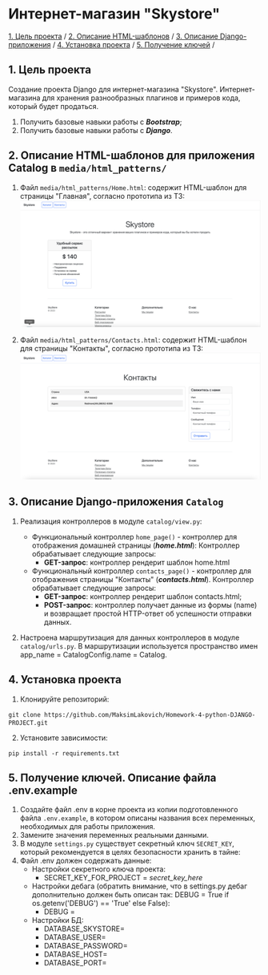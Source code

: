# Интернет-магазин "Skystore"


[1. Цель проекта](#title1) / 
[2. Описание HTML-шаблонов](#title2) / 
[3. Описание Django-приложения](#title3) / 
[4. Установка проекта](#title4) / 
[5. Получение ключей](#title5) /


## <a id="title1">1. Цель проекта</a>
Создание проекта Django для интернет-магазина "Skystore".
Интернет-магазина для хранения разнообразных плагинов и примеров кода, который будет продаться.

1. Получить базовые навыки работы с ***Bootstrap***;
2. Получить базовые навыки работы с ***Django***.

    
## <a id="title2">2. Описание HTML-шаблонов для приложения Catalog в `media/html_patterns/`</a>
1. Файл `media/html_patterns/Home.html`: содержит HTML-шаблон для страницы "Главная", согласно прототипа из ТЗ:
![Прототип для страницы "Главная"](media/html_patterns/Home_page.png)

2. Файл `media/html_patterns/Contacts.html`: содержит HTML-шаблон для страницы "Контакты", согласно прототипа из ТЗ:
![Прототип для страницы "Контакты"](media/html_patterns/Contacts_page.png)


   
## <a id="title3">3. Описание Django-приложения `Catalog`</a>

1) Реализация контроллеров в модуле `catalog/view.py`:
   - Функциональный контроллер `home_page()` - контроллер для отображения домашней страницы (***home.html***):
   Контроллер обрабатывает следующие запросы:
     - **GET-запрос**: контроллер рендерит шаблон home.html
   - Функциональный контроллер `contacts_page()` - контроллер для отображения страницы "Контакты" (***contacts.html***).
   Контроллер обрабатывает следующие запросы:
     - **GET-запрос**: контроллер рендерит шаблон contacts.html;
     - **POST-запрос**: контроллер получает данные из формы (name) и возвращает простой HTTP-ответ об успешности отправки данных.

2) Настроена маршрутизация для данных контроллеров в модуле `catalog/urls.py`.
В маршрутизации используется пространство имен app_name = CatalogConfig.name = Catalog.



## <a id="title4">4. Установка проекта</a>
1. Клонируйте репозиторий:
```
git clone https://github.com/MaksimLakovich/Homework-4-python-DJANGO-PROJECT.git
```

2. Установите зависимости:
```
pip install -r requirements.txt
```



## <a id="title5">5. Получение ключей. Описание файла .env.example</a> 
1. Создайте файл .env в корне проекта из копии подготовленного файла `.env.example`, в котором описаны названия всех переменных, необходимых для работы приложения.
2. Замените значения переменных реальными данными.
3. В модуле `settings.py` существует секретный ключ `SECRET_KEY`, который рекомендуется в целях безопасности хранить в тайне:
4. Файл .env должен содержать данные:
   - Настройки секретного ключа проекта:
     - SECRET_KEY_FOR_PROJECT = *secret_key_here*
   - Настройки дебага (обратить внимание, что в settings.py дебаг дополнительно должен быть описан так: DEBUG = True if os.getenv('DEBUG') == 'True' else False):
     - DEBUG = 
   - Настройки БД:
     - DATABASE_SKYSTORE= 
     - DATABASE_USER= 
     - DATABASE_PASSWORD= 
     - DATABASE_HOST= 
     - DATABASE_PORT=
